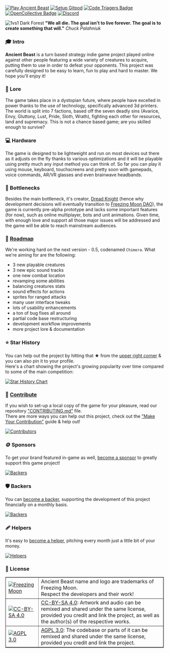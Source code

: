 [![Play Ancient Beast](https://img.shields.io/badge/play-Ancient%20Beast-red.svg)](https://AncientBeast.com)
[![Setup Gitpod](https://img.shields.io/badge/setup-Gitpod-blue)](https://gitpod.io/#https://github.com/FreezingMoon/AncientBeast)
[![Code Triagers Badge](https://www.codetriage.com/freezingmoon/ancientbeast/badges/users.svg)](https://codetriage.com/freezingmoon/ancientbeast)
[![OpenCollective Badge](https://opencollective.com/ancientbeast/tiers/badge.svg)](https://opencollective.com/AncientBeast)
[![Discord](https://img.shields.io/discord/154868963132571649?logo=discord&label=Discord&color=5865F2)](https://discord.gg/CtqBsnF85z)


![1vs1 Dark Forest](https://raw.github.com/FreezingMoon/AncientBeast-Website/master/multimedia/screenshots/v0.3%20Dark%20Forest.jpg)
**"We all die. The goal isn't to live forever. The goal is to create something that will."** _Chuck Palahniuk_

### 🎓 Intro

**Ancient Beast** is a turn based strategy indie game project played online against other people featuring a wide variety of creatures to acquire, putting them to use in order to defeat your opponents. This project was carefully designed to be easy to learn, fun to play and hard to master. We hope you'll enjoy it!

### 📜 Lore
The game takes place in a dystopian future, where people have excelled in power thanks to the use of technology, specifically advanced 3d printers. The world is split into 7 factions, based off the seven deadly sins (Avarice, Envy, Gluttony, Lust, Pride, Sloth, Wrath), fighting each other for resources, land and supremacy. This is not a chance based game; are you skilled enough to survive?

### 💻 Hardware
The game is designed to be lightweight and run on most devices out there as it adjusts on the fly thanks to various optimizations and it will be playable using pretty much any input method you can think of. So far you can play it using mouse, keyboard, touchscreens and pretty soon with gamepads, voice commands, AR/VR glasses and even brainwave headbands.

### 💈 Bottlenecks
Besides the main bottleneck, it's creator, [Dread Knight](https://github.com/DreadKnight) (hence why development decisions will eventually transition to [Freezing Moon DAO](https://FreezingMoon.org)), the game is currently pre-alpha prototype and lacks some important features (for now), such as online multiplayer, bots and unit animations. Given time, with enough love and support all those major issues will be addressed and the game will be able to reach mainstream audiences.

### 🔮 [Roadmap](https://github.com/FreezingMoon/AncientBeast/milestone/5)

We're working hard on the next version - 0.5, codenamed `Chimera`.
What we're aiming for are the following:

- 3 new playable creatures
- 3 new epic sound tracks
- one new combat location
- revamping some abilities
- balancing creatures stats
- sound effects for actions
- sprites for ranged attacks
- many user interface tweaks
- lots of usability enhancements
- a ton of bug fixes all around
- partial code base restructuring
- development workflow improvements
- more project lore & documentation

### ⭐ Star History

You can help out the project by hitting that ★ from the [upper right corner](#) & you can also pin it to your profile.  
Here's a chart showing the project's growing popularity over time compared to some of the main competition:

[![Star History Chart](https://api.star-history.com/svg?repos=FreezingMoon/AncientBeast,vcmi/vcmi,wesnoth/wesnoth,0ad/0ad,warzone2100/warzone2100,freeciv/freeciv-web&type=Timeline)](https://star-history.com/#FreezingMoon/AncientBeast&vcmi/vcmi&wesnoth/wesnoth&0ad/0ad&warzone2100/warzone2100&freeciv/freeciv-web&Timeline)

### 🏮 [Contribute](CONTRIBUTING.md)

If you wish to set-up a local copy of the game for your pleasure, read our repository ["CONTRIBUTING.md"](https://github.com/FreezingMoon/AncientBeast/blob/master/CONTRIBUTING.md#github-marketing) file.  
There are more ways you can help out this project, check out the ["Make Your Contribution"](https://ancientbeast.com/contribute) guide & help out!

<a href="https://github.com/FreezingMoon/AncientBeast/graphs/contributors"><img src="https://opencollective.com/ancientbeast/contributors.svg?width=838&button=false" alt="Contributors"></a>

### 🪙 Sponsors

To get your brand featured in-game as well, [become a sponsor](https://opencollective.com/ancientbeast/contribute/sponsor-8022) to greatly support this game project!

<a href="https://opencollective.com/ancientbeast/contribute/sponsor-8022"><img src="https://opencollective.com/ancientbeast/tiers/sponsor.svg?avatarHeight=70&width=838" alt="Backers"></a>

### 🛡️ Backers

You can [become a backer](https://opencollective.com/ancientbeast/contribute/backer-8021), supporting the development of this project financially on a monthly basis.

<a href="https://opencollective.com/ancientbeast/contribute/backer-8021"><img src="https://opencollective.com/ancientbeast/tiers/backer.svg?avatarHeight=50&width=838" alt="Backers"></a>

### 🩹 Helpers

It's easy to [become a helper](https://opencollective.com/ancientbeast/contribute/helper-59413), pitching every month just a little bit of your money.

<a href="https://opencollective.com/ancientbeast/contribute/helper-59413"><img src="https://opencollective.com/ancientbeast/tiers/helper.svg?avatarHeight=30&width=838" alt="Helpers"></a>

### 🚧 License

<table border=1 width=100%>
<tr>
 <td><a href="https://FreezingMoon.org"><img src="https://raw.github.com/FreezingMoon/AncientBeast-Website/master/images/FreezingMoon.png" alt="Freezing Moon"></a></td>
 <td>Ancient Beast name and logo are trademarks of Freezing Moon.<br>Respect the developers and their work!</td>
</tr>
<tr>
 <td><a href="https://creativecommons.org/licenses/by-sa/4.0"><img src="https://raw.github.com/FreezingMoon/AncientBeast-Website/master/images/cc-by-sa.png" alt="CC-BY-SA 4.0"></a></td>
 <td><a href="https://creativecommons.org/licenses/by-sa/4.0">CC-BY-SA 4.0</a>: Artwork and audio can be remixed and shared under the same license,<br>provided you credit and link the project, as well as the author(s) of the respective works.</td>
</tr>
<tr>
 <td><a href="https://gnu.org/licenses/agpl-3.0.html"><img src="https://raw.github.com/FreezingMoon/AncientBeast-Website/master/images/agpl.png" alt="AGPL 3.0"></a></td>
 <td><a href="https://gnu.org/licenses/agpl-3.0.html">AGPL 3.0</a>: The codebase or parts of it can be remixed and shared under the same license, provided you credit and link the project.</td>
</tr>
</table>
